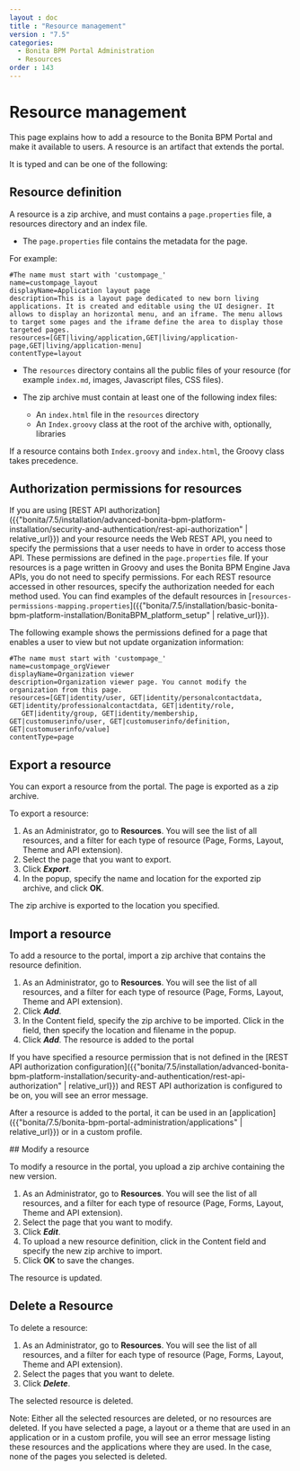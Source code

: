 ```yaml
---
layout : doc
title : "Resource management"
version : "7.5"
categories:
  - Bonita BPM Portal Administration
  - Resources
order : 143
---
```

# Resource management

This page explains how to add a resource to the Bonita BPM Portal and make it available to users. A resource is an artifact that extends the portal.

It is typed and can be one of the following:

## Resource definition

A resource is a zip archive, and must contains a `page.properties` file, a resources directory and an index file.

* The `page.properties` file contains the metadata for the page.

For example: 
```
#The name must start with 'custompage_'
name=custompage_layout
displayName=Application layout page
description=This is a layout page dedicated to new born living applications. It is created and editable using the UI designer. It allows to display an horizontal menu, and an iframe. The menu allows to target some pages and the iframe define the area to display those targeted pages.
resources=[GET|living/application,GET|living/application-page,GET|living/application-menu]
contentType=layout
```

* The `resources` directory contains all the public files of your resource (for example `index.md`, images, Javascript files, CSS files). 

* The zip archive must contain at least one of the following index files:
   * An `index.html` file in the `resources` directory
   * An `Index.groovy` class at the root of the archive with, optionally, libraries

If a resource contains both `Index.groovy` and `index.html`, the Groovy class takes precedence.

## Authorization permissions for resources

If you are using [REST API authorization]({{"bonita/7.5/installation/advanced-bonita-bpm-platform-installation/security-and-authentication/rest-api-authorization" | relative_url}}) and your resource needs the Web REST API, 
you need to specify the permissions that a user needs to have in order to access those API. 
These permissions are defined in the `page.properties` file. If your resources is a page written in Groovy and uses the Bonita BPM Engine Java APIs, you do not need to specify permissions.
For each REST resource accessed in other resources, specify the authorization needed for each method used. 
You can find examples of the default resources in [`resources-permissions-mapping.properties`]({{"bonita/7.5/installation/basic-bonita-bpm-platform-installation/BonitaBPM_platform_setup" | relative_url}}).

The following example shows the permissions defined for a page that enables a user to view but not update organization information:
```
#The name must start with 'custompage_'
name=custompage_orgViewer
displayName=Organization viewer
description=Organization viewer page. You cannot modify the organization from this page.
resources=[GET|identity/user, GET|identity/personalcontactdata, GET|identity/professionalcontactdata, GET|identity/role, 
   GET|identity/group, GET|identity/membership, GET|customuserinfo/user, GET|customuserinfo/definition, GET|customuserinfo/value] 
contentType=page  
```

<a id="export"/>

## Export a resource

You can export a resource from the portal. The page is exported as a zip archive.

To export a resource:

1. As an Administrator, go to **Resources**. You will see the list of all resources, and a filter for each type of resource (Page, Forms, Layout, Theme and API extension).
2. Select the page that you want to export.
3. Click **_Export_**.
4. In the popup, specify the name and location for the exported zip archive, and click **OK**.

The zip archive is exported to the location you specified.

## Import a resource

To add a resource to the portal, import a zip archive that contains the resource definition.

1. As an Administrator, go to **Resources**. You will see the list of all resources, and a filter for each type of resource (Page, Forms, Layout, Theme and API extension).
2. Click **_Add_**.
3. In the Content field, specify the zip archive to be imported. Click in the field, then specify the location and filename in the popup.
4. Click **_Add_**. The resource is added to the portal

If you have specified a resource permission that is not defined in the [REST API authorization configuration]({{"bonita/7.5/installation/advanced-bonita-bpm-platform-installation/security-and-authentication/rest-api-authorization" | relative_url}}) and REST API authorization is configured to be on, you will see an error message.

After a resource is added to the portal, it can be used in an [application]({{"bonita/7.5/bonita-bpm-portal-administration/applications" | relative_url}}) or in a custom profile.

<a id="modify"/>
## Modify a resource

To modify a resource in the portal, you upload a zip archive containing the new version.

1. As an Administrator, go to **Resources**. You will see the list of all resources, and a filter for each type of resource (Page, Forms, Layout, Theme and API extension).
2. Select the page that you want to modify.
3. Click **_Edit_**.
4. To upload a new resource definition, click in the Content field and specify the new zip archive to import.
5. Click **OK** to save the changes.

The resource is updated.

## Delete a Resource

To delete a resource:

1. As an Administrator, go to **Resources**. You will see the list of all resources, and a filter for each type of resource (Page, Forms, Layout, Theme and API extension).
2. Select the pages that you want to delete.
3. Click **_Delete_**.

The selected resource is deleted.

Note: Either all the selected resources are deleted, or no resources are deleted. If you have selected a page, a layout or a theme that are used in an application or in a custom profile, you will see an error message listing these resources and the applications where they are used. In the case, none of the pages you selected is deleted.
